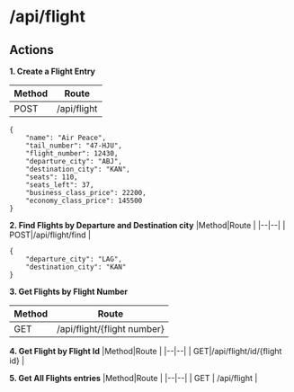 

# /api/flight

## Actions

**1. Create a Flight Entry**

|Method|Route  |
|--|--|
|POST  |/api/flight  |


    {   
	    "name": "Air Peace",
	    "tail_number": "47-HJU",
	    "flight_number": 12430,
	    "departure_city": "ABJ",
	    "destination_city": "KAN",
	    "seats": 110,
	    "seats_left": 37,
	    "business_class_price": 22200,
	    "economy_class_price": 145500  
    }  

**2.  Find Flights by Departure and Destination city**
|Method|Route  |
|--|--|
|  POST|/api/flight/find  |

    {   
	    "departure_city": "LAG",
	    "destination_city": "KAN"
    }


**3. Get Flights  by Flight Number**
    
|Method|Route  |
|--|--|
|  GET|/api/flight/{flight number}  |
**4. Get Flight by Flight Id**
|Method|Route  |
|--|--|
|  GET|/api/flight/id/{flight id}  |


**5. Get All Flights entries**
|Method|Route  |
|--|--|
| GET | /api/flight |


    

